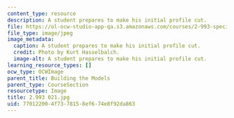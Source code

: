 ```yaml
---
content_type: resource
description: A student prepares to make his initial profile cut.
file: https://ol-ocw-studio-app-qa.s3.amazonaws.com/courses/2-993-special-topics-in-mechanical-engineering-the-art-and-science-of-boat-design-january-iap-2007/770122004f7378158ef674e8f92da863_2993021.jpg
file_type: image/jpeg
image_metadata:
  caption: A student prepares to make his initial profile cut.
  credit: Photo by Kurt Hasselbalch.
  image-alt: A student prepares to make his initial profile cut.
learning_resource_types: []
ocw_type: OCWImage
parent_title: Building the Models
parent_type: CourseSection
resourcetype: Image
title: 2.993 021.jpg
uid: 77012200-4f73-7815-8ef6-74e8f92da863
---
```

